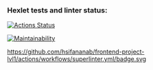 ### Hexlet tests and linter status:
[![Actions Status](https://github.com/hsifananab/frontend-project-lvl1/workflows/hexlet-check/badge.svg)](https://github.com/hsifananab/frontend-project-lvl1/actions)

[![Maintainability](https://api.codeclimate.com/v1/badges/60be3b8e90c1a4754987/maintainability)](https://codeclimate.com/github/hsifananab/frontend-project-lvl1/maintainability)

https://github.com/hsifananab/frontend-project-lvl1/actions/workflows/superlinter.yml/badge.svg
